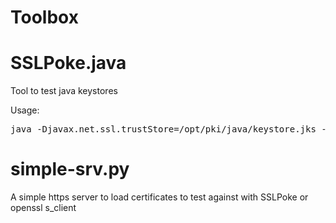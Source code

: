 # Toolbox

SSLPoke.java
=============
Tool to test java keystores

Usage:
<pre>
java -Djavax.net.ssl.trustStore=/opt/pki/java/keystore.jks -Djavax.net.ssl.trustStorePassword=PASSWORD SSLPoke SERVER PORT
</pre>

simple-srv.py
==============
A simple https server to load certificates to test against with SSLPoke or openssl s_client

